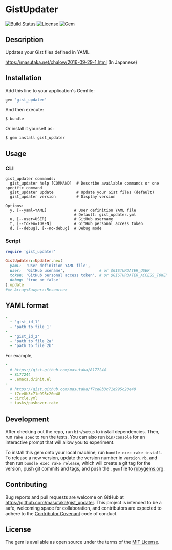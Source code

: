 # GistUpdater

[![Build Status](https://img.shields.io/circleci/project/masutaka/gist_updater/master.svg?maxAge=2592000?style=flat-square)][circleci]
[![License](https://img.shields.io/github/license/masutaka/gist_updater.svg?maxAge=2592000?style=flat-square)][license]
[![Gem](https://img.shields.io/gem/v/gist_updater.svg?maxAge=2592000?style=flat-square)][gem-link]

[circleci]: https://circleci.com/gh/masutaka/gist_updater
[license]: https://github.com/masutaka/gist_updater/blob/master/LICENSE.txt
[gem-link]: http://badge.fury.io/rb/gist_updater

## Description

Updates your Gist files defined in YAML

https://masutaka.net/chalow/2016-09-29-1.html (In Japanese)

## Installation

Add this line to your application's Gemfile:

```ruby
gem 'gist_updater'
```

And then execute:

    $ bundle

Or install it yourself as:

    $ gem install gist_updater

## Usage

### CLI

```
gist_updater commands:
  gist_updater help [COMMAND]  # Describe available commands or one specific command
  gist_updater update          # Update your Gist files (default)
  gist_updater version         # Display version

Options:
  y, [--yaml=YAML]            # User definition YAML file
                              # Default: gist_updater.yml
  u, [--user=USER]            # GitHub username
  t, [--token=TOKEN]          # GitHub personal access token
  d, [--debug], [--no-debug]  # Debug mode
```

### Script

```ruby
require 'gist_updater'

GistUpdater::Updater.new(
  yaml:  'User definition YAML file',
  user:  'GitHub usename',               # or $GISTUPDATER_USER
  token: 'GitHub personal access token', # or $GISTUPDATER_ACCESS_TOKEN
  debug: 'true or false'
).update
#=> Array<Sawyer::Resource>
```

## YAML format

```yaml
-
  - 'gist_id_1'
  - 'path to file_1'
-
  - 'gist_id_2'
  - 'path to file_2a'
  - 'path to file_2b'
```

For example,

```yaml
-
  # https://gist.github.com/masutaka/8177244
  - 8177244
  - .emacs.d/init.el
-
  # https://gist.github.com/masutaka/f7ce8b3c71e995c20e48
  - f7ce8b3c71e995c20e48
  - circle.yml
  - tasks/pushover.rake
```

## Development

After checking out the repo, run `bin/setup` to install dependencies. Then, run `rake spec` to run the tests. You can also run `bin/console` for an interactive prompt that will allow you to experiment.

To install this gem onto your local machine, run `bundle exec rake install`. To release a new version, update the version number in `version.rb`, and then run `bundle exec rake release`, which will create a git tag for the version, push git commits and tags, and push the `.gem` file to [rubygems.org](https://rubygems.org).

## Contributing

Bug reports and pull requests are welcome on GitHub at https://github.com/masutaka/gist_updater. This project is intended to be a safe, welcoming space for collaboration, and contributors are expected to adhere to the [Contributor Covenant](http://contributor-covenant.org) code of conduct.


## License

The gem is available as open source under the terms of the [MIT License](http://opensource.org/licenses/MIT).
